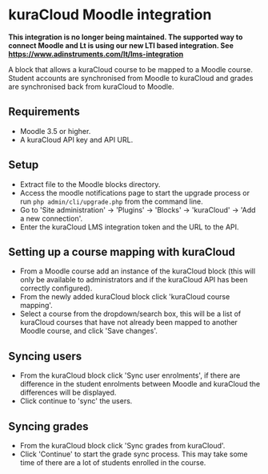 # kuraCloud Moodle integration

**This integration is no longer being maintained. The supported way to connect Moodle and Lt is using our new LTI based integration. See <https://www.adinstruments.com/lt/lms-integration>**

A block that allows a kuraCloud course to be mapped to a Moodle course. Student accounts are synchronised from Moodle to kuraCloud and grades are synchronised back from kuraCloud to Moodle.

## Requirements
* Moodle 3.5 or higher.
* A kuraCloud API key and API URL.

## Setup
* Extract file to the Moodle blocks directory.
* Access the moodle notifications page to start the upgrade process or run `php admin/cli/upgrade.php` from the command line.
* Go to 'Site administration' -> 'Plugins' -> 'Blocks' -> 'kuraCloud' -> 'Add a new connection'.
* Enter the kuraCloud LMS integration token and the URL to the API.


## Setting up a course mapping with kuraCloud
* From a Moodle course add an instance of the kuraCloud block (this will only be available to administrators and if the kuraCloud API has been correctly configured).
* From the newly added kuraCloud block click 'kuraCloud course mapping'.
* Select a course from the dropdown/search box, this will be a list of kuraCloud courses that have not already been mapped to another Moodle course, and click 'Save changes'.


## Syncing users
* From the kuraCloud block click 'Sync user enrolments', if there are difference in the student enrolments between Moodle and kuraCloud the differences will be displayed.
* Click continue to 'sync' the users.

## Syncing grades
* From the kuraCloud block click 'Sync grades from kuraCloud'.
* Click 'Continue' to start the grade sync process. This may take some time of there are a lot of students enrolled in the course.

